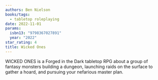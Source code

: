 ```yaml
---
authors: Ben Nielson
books/tags:
  - tabletop roleplaying
date: 2022-11-01
params:
  isbn13: "9798367027891"
  year: "2022"
star_rating: 4
title: Wicked Ones
---
```


WICKED ONES is a Forged in the Dark tabletop RPG about a group of fantasy
monsters building a dungeon, launching raids on the surface to gather a hoard,
and pursuing your nefarious master plan.

<!--more-->
